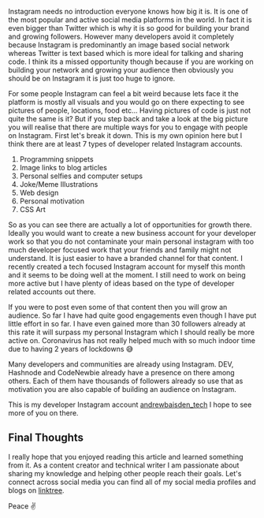 Instagram needs no introduction everyone knows how big it is. It is one of the most popular and active social media platforms in the world. In fact it is even bigger than Twitter which is why it is so good for building your brand and growing followers. However many developers avoid it completely because Instagram is predominantly an image based social network whereas Twitter is text based which is more ideal for talking and sharing code. I think its a missed opportunity though because if you are working on building your network and growing your audience then obviously you should be on Instagram it is just too huge to ignore.

For some people Instagram can feel a bit weird because lets face it the platform is mostly all visuals and you would go on there expecting to see pictures of people, locations, food etc... Having pictures of code is just not quite the same is it? But if you step back and take a look at the big picture you will realise that there are multiple ways for you to engage with people on Instagram. First let's break it down. This is my own opinion here but I think there are at least 7 types of developer related Instagram accounts.

1. Programming snippets
2. Image links to blog articles
3. Personal selfies and computer setups
4. Joke/Meme Illustrations
5. Web design
6. Personal motivation
7. CSS Art

So as you can see there are actually a lot of opportunities for growth there. Ideally you would want to create a new business account for your developer work so that you do not contaminate your main personal instagram with too much developer focused work that your friends and family might not understand. It is just easier to have a branded channel for that content. I recently created a tech focused Instagram account for myself this month and it seems to be doing well at the moment. I still need to work on being more active but I have plenty of ideas based on the type of developer related accounts out there.

If you were to post even some of that content then you will grow an audience. So far I have had quite good engagements even though I have put little effort in so far. I have even gained more than 30 followers already at this rate it will surpass my personal Instagram which I should really be more active on. Coronavirus has not really helped much with so much indoor time due to having 2 years of lockdowns 😅

Many developers and communities are already using Instagram. DEV, Hashnode and CodeNewbie already have a presence on there among others. Each of them have thousands of followers already so use that as motivation you are also capable of building an audience on Instagram.

This is my developer Instagram account [andrewbaisden_tech](https://www.instagram.com/andrewbaisden_tech/) I hope to see more of you on there.

## Final Thoughts

I really hope that you enjoyed reading this article and learned something from it. As a content creator and technical writer I am passionate about sharing my knowledge and helping other people reach their goals. Let's connect across social media you can find all of my social media profiles and blogs on [linktree](https://linktr.ee/andrewbaisden).

Peace ✌️
